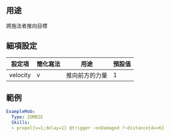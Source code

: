 用途
-----
將施法者推向目標


細項設定
-----
| 設定項 | 簡化寫法 | 用途 | 預設值 |
|----------------|-----------------|----------------------------------------------------|---------------|
| velocity   | v| 推向前方的力量   | 1 |


範例
-----
```yml
ExampleMob:
  Type: ZOMBIE
  Skills:
  - propel{v=1;delay=1} @trigger ~onDamaged ?~distance{d=>6}
```